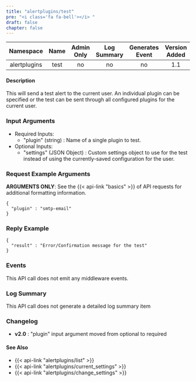 ```yaml
---
title: "alertplugins/test"
pre: "<i class='fa fa-bell'></i> "
draft: false
chapter: false
---
```


| Namespace | Name | Admin Only | Log Summary | Generates Event | Version Added
|:----------------:|:--------:|:--------:|:--------:|:--------:|:---:|
| alertplugins | test | no | no | no | 1.1 |

#### Description
This will send a test alert to the current user. An individual plugin can be specified or the test can be sent through all configured plugins for the current user.

### Input Arguments
* Required Inputs: 
   * "plugin" (string) : Name of a single plugin to test.
* Optional Inputs:
   * "settings" (JSON Object) : Custom settings object to use for the test instead of using the currently-saved configuration for the user.

### Request Example Arguments
**ARGUMENTS ONLY**: See the {{< api-link "basics" >}} of API requests for additional formatting information.

```
{
  "plugin" : "smtp-email"
}
```

### Reply Example
```
{
  "result" : "Error/Confirmation message for the test"
}
```

### Events
This API call does not emit any middleware events.

### Log Summary
This API call does not generate a detailed log summary item


### Changelog
* **v2.0** : "plugin" input argument moved from optional to required

#### See Also
* {{< api-link "alertplugins/list" >}}
* {{< api-link "alertplugins/current_settings" >}}
* {{< api-link "alertplugins/change_settings" >}}
